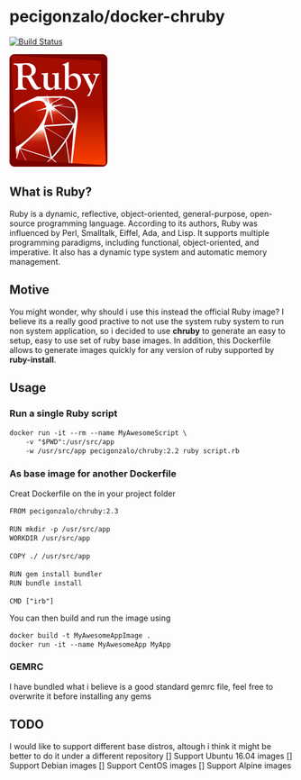 # pecigonzalo/docker-chruby
[![Build Status](https://travis-ci.org/pecigonzalo/docker-chruby.svg?branch=master)](https://travis-ci.org/pecigonzalo/docker-chruby)

[![Logo](https://raw.githubusercontent.com/docker-library/docs/01c12653951b2fe592c1f93a13b4e289ada0e3a1/ruby/logo.png)](https://en.wikipedia.org/wiki/Ruby_%28programming_language%29)

## What is Ruby?
Ruby is a dynamic, reflective, object-oriented, general-purpose, open-source programming language. According to its authors, Ruby was influenced by Perl, Smalltalk, Eiffel, Ada, and Lisp. It supports multiple programming paradigms, including functional, object-oriented, and imperative. It also has a dynamic type system and automatic memory management.

## Motive
You might wonder, why should i use this instead the official Ruby image?
I believe its a really good practive to not use the system ruby system to run non system application, so i decided to use **chruby** to generate an easy to setup, easy to use set of ruby base images.
In addition, this Dockerfile allows to generate images quickly for any version of ruby supported by **ruby-install**.

## Usage
### Run a single Ruby script
```
docker run -it --rm --name MyAwesomeScript \  
    -v "$PWD":/usr/src/app 
    -w /usr/src/app pecigonzalo/chruby:2.2 ruby script.rb
```

### As base image for another Dockerfile
Creat Dockerfile on the in your project folder
```
FROM pecigonzalo/chruby:2.3

RUN mkdir -p /usr/src/app
WORKDIR /usr/src/app

COPY ./ /usr/src/app

RUN gem install bundler
RUN bundle install

CMD ["irb"]
```
You can then build and run the image using
```
docker build -t MyAwesomeAppImage .
docker run -it --name MyAwesomeApp MyApp
```

### GEMRC
I have bundled what i believe is a good standard gemrc file, feel free to overwrite it 
before installing any gems

## TODO

I would like to support different base distros, altough i think it might be better
to do it under a different repository
[] Support Ubuntu 16.04 images
[] Support Debian images
[] Support CentOS images
[] Support Alpine images

